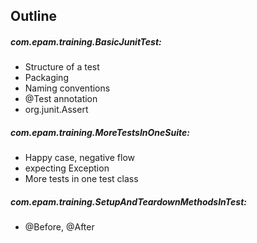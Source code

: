 ## Outline

##### com.epam.training.BasicJunitTest:
  * Structure of a test
  * Packaging
  * Naming conventions
  * @Test annotation
  * org.junit.Assert

##### com.epam.training.MoreTestsInOneSuite:
  * Happy case, negative flow
  * expecting Exception
  * More tests in one test class

##### com.epam.training.SetupAndTeardownMethodsInTest:
  * @Before, @After
